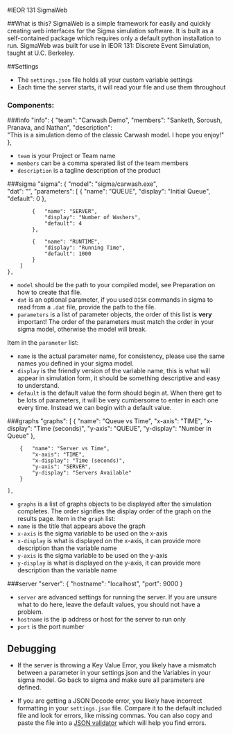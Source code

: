 #IEOR 131 SigmaWeb

##What is this?
SigmaWeb is a simple framework for easily and quickly creating web interfaces for the Sigma simulation software. 
It is built as a self-contained package which requires only a default python installation to run. 
SigmaWeb was built for use in IEOR 131: Discrete Event Simulation, taught at U.C. Berkeley.

##Settings
- The `settings.json` file holds all your custom variable settings
- Each time the server starts, it will read your file and use them throughout

### Components:
###info
    "info": {
        "team":   "Carwash Demo",
        "members":   "Sanketh, Soroush, Pranava, and Nathan",
        "description":  
            "This is a simulation demo of the classic Carwash model. I hope you enjoy!"
    },

- `team` is your Project or Team name
- `members` can be a comma sperated list of the team members
- `description` is a tagline description of the product

###sigma
    "sigma": {
        "model": "sigma/carwash.exe",    
        "dat": "",
        "parameters": [
            {   "name": "QUEUE",
                "display": "Initial Queue",
                "default": 0
            },

            {   "name": "SERVER",
                "display": "Number of Washers",
                "default": 4
            },

            {   "name": "RUNTIME",
                "display": "Running Time",
                "default": 1000
            }
        ]
    },
- `model` should be the path to your compiled model, see Preparation on how to create that file.
- `dat` is an optional parameter, if you used `DISK` commands in sigma to read from a `.dat` file, provide the path to the file.
- `parameters` is a list of parameter objects, the order of this list is **very** important! The order of the parameters must match the order in your sigma model, otherwise the model will break.

Item in the `parameter` list:
- `name` is the actual parameter name, for consistency, please use the same names you defined in your sigma model.
- `display` is the friendly version of the variable name, this is what will appear in simulation form, it should be something descriptive and easy to understand.
- `default` is the default value the form should begin at. When there get to be lots of parameters, it will be very cumbersome to enter in each one every time. Instead we can begin with a default value.

###graphs
    "graphs": [
        {   "name": "Queue vs Time",
            "x-axis": "TIME",
            "x-display": "Time (seconds)",
            "y-axis": "QUEUE",
            "y-display": "Number in Queue"
        },

        {   "name": "Server vs Time",
            "x-axis": "TIME",
            "x-display": "Time (seconds)",
            "y-axis": "SERVER",
            "y-display": "Servers Available"
        }

    ],
- `graphs` is a list of graphs objects to be displayed after the simulation completes. The order signifies the display order of the graph on the results page.
Item in the `graph` list:
- `name` is the title that appears above the graph
- `x-axis` is the sigma variable to be used on the x-axis
- `x-display` is what is displayed on the x-axis, it can provide more description than the variable name
- `y-axis` is the sigma variable to be used on the y-axis
- `y-display` is what is displayed on the y-axis, it can provide more description than the variable name

###server
    "server": {
        "hostname": "localhost",
        "port": 9000
    }

- `server` are advanced settings for running the server. If you are unsure what to do here, leave the default values, you should not have a problem.
- `hostname` is the ip address or host for the server to run only
- `port` is the port number

## Debugging
- If the server is throwing a Key Value Error, you likely have a mismatch between a parameter in your settings.json and the Variables in your sigma model. Go back to sigma and make sure all parameters are defined.

- If you are getting a JSON Decode error, you likely have incorrect formatting in your `settings.json` file. Compare it to the default included file and look for errors, like missing commas. You can also copy and paste the file into a [JSON validator](http://jsonlint.com/) which will help you find errors.
